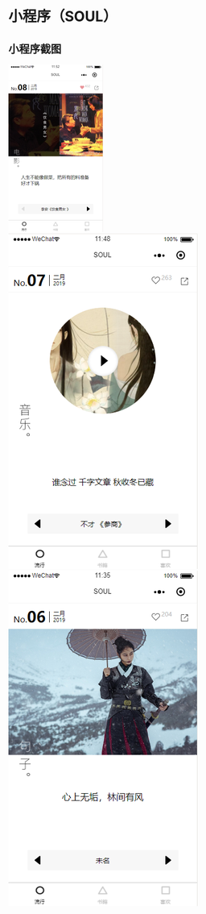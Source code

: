 # 小程序（SOUL）

## 小程序截图

![流行01](./readme/images/liuxing150.png) ![流行02](./readme/images/liuxing02.png) ![流行03](./readme/images/liuxing03.png)